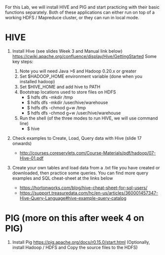 For this Lab, we will install HIVE and PIG and start practicing with their basic functions separately. 
Both of these applications can either run on top of a working HDFS / Mapreduce cluster, or they can run in local mode.

# HIVE

1. Install Hive (see slides Week 3 and Manual link below)
   <https://cwiki.apache.org/confluence/display/Hive/GettingStarted>
   Some key steps:
   1. Note you will need Java >6 and Hadoop 0.20.x or greater
   1. Set $HADOOP_HOME environment variable (done when you installed hadoop)
   1. Set $HIVE_HOME and add hive to PATH
   1. Bootstrap locations used to store files on HDFS
      - $ hdfs dfs -mkdir /tmp
      - $ hdfs dfs -mkdir /user/hive/warehouse
      - $ hdfs dfs -chmod g+w /tmp
      - $ hdfs dfs -chmod g+w /user/hive/warehouse
   1. Run the shell (of the three modes to run HIVE, we will use command line)
      - $ hive
   

2. Check examples to Create, Load, Query data with Hive (slide 17 onwards)
   * <http://courses.coreservlets.com/Course-Materials/pdf/hadoop/07-Hive-01.pdf>
   
3. Create your own tables and load data from a .txt file you have created or downloaded, then practice some queries.
You can find more query examples and SQL cheat-sheet at the links below
   * https://hortonworks.com/blog/hive-cheat-sheet-for-sql-users/
   * https://support.treasuredata.com/hc/en-us/articles/360001457347-Hive-Query-Language#hive-example-query-catalog

# PIG (more on this after week 4 on PIG)

1. Install Pig <https://pig.apache.org/docs/r0.15.0/start.html>
(Optionally, install Hadoop / HDFS and Copy the source files to the HDFS)

